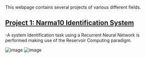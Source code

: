 
This webpage contains several projects of various different fields.

## [Project 1: Narma10 Identification System](https://github.com/LaurensEiroa/Narma10-System-Identification/blob/master/EchoStateNetwork.ipynb)
-A system Identification task using a Recurrent Neural Network is performed making use of the Reservoir Computing paradigm.

![image](https://user-images.githubusercontent.com/61729785/208782440-797cbac6-7fbc-4e8b-a5f7-ba2d35964eca.png)
![image](https://user-images.githubusercontent.com/61729785/208735852-010b035d-f28c-483e-8956-014e39859c8e.png)
